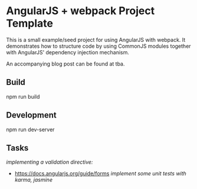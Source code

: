 AngularJS + webpack Project Template
=======================================

This is a small example/seed project for using AngularJS with webpack. It demonstrates how to structure code by using CommonJS modules together with AngularJS' dependency injection mechanism.

An accompanying blog post can be found at tba.

Build
-----

npm run build

Development
-----
npm run dev-server

Tasks
------------
*implementing a validation directive:*
* https://docs.angularjs.org/guide/forms
*implement some unit tests with karma, jasmine*
